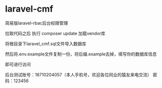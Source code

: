 # laravel-cmf
简易版laravel-rbac后台权限管理

拉取代码之后
执行  composer update  加载vendor库

将根目录下laravel_cmf.sql文件导入数据库

然后将.env.example文件复制一份，将后缀.example去掉，填写你的数据库信息

即可进行访问

后台测试账号：18710204057（本人手机号，欢迎各位同业的猿友来电交流）
       密码：123456
